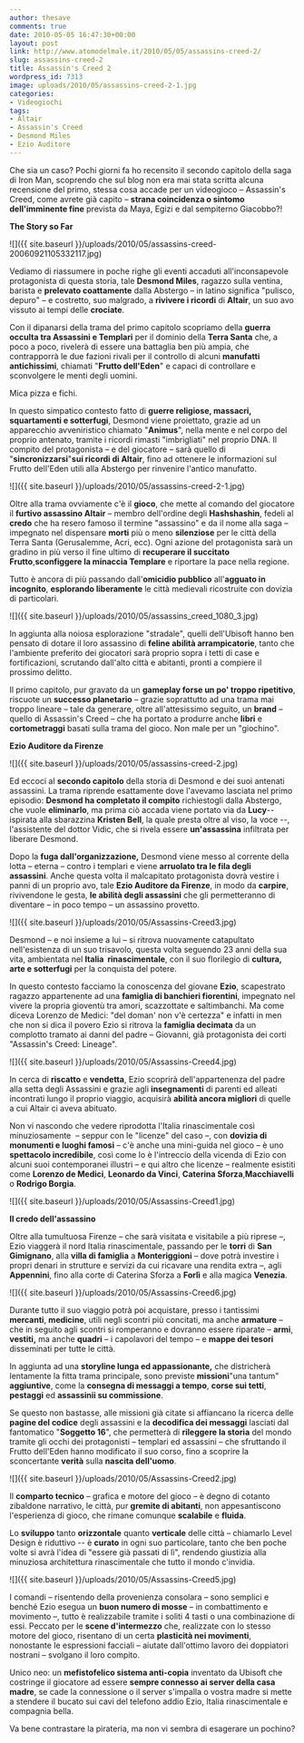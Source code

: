 ```yaml
---
author: thesave
comments: true
date: 2010-05-05 16:47:30+00:00
layout: post
link: http://www.atomodelmale.it/2010/05/05/assassins-creed-2/
slug: assassins-creed-2
title: Assassin's Creed 2
wordpress_id: 7313
image: uploads/2010/05/assassins-creed-2-1.jpg
categories:
- Videogiochi
tags:
- Altair
- Assassin's Creed
- Desmond Miles
- Ezio Auditore
---
```


Che sia un caso? Pochi giorni fa ho recensito il secondo capitolo della saga di Iron Man, scoprendo che sul blog non era mai stata scritta alcuna recensione del primo, stessa cosa accade per un videogioco – Assassin's Creed, come avrete già capito – **strana coincidenza o sintomo dell'imminente fine** prevista da Maya, Egizi e dal sempiterno Giacobbo?!

**The Story so Far**

![]({{ site.baseurl }}/uploads/2010/05/assassins-creed-20060921105332117.jpg)

Vediamo di riassumere in poche righe gli eventi accaduti all'inconsapevole  protagonista di questa storia, tale **Desmond Miles**, ragazzo sulla ventina, barista e **prelevato coattamente** dalla Abstergo – in latino significa "pulisco, depuro" – e costretto, suo malgrado, a **rivivere i ricordi** di **Altair**, un suo avo vissuto ai tempi delle **crociate**.

Con il dipanarsi della trama del primo capitolo scopriamo della **guerra occulta tra Assassini e Templari** per il dominio della **Terra Santa** che, a poco a poco, rivelerà di essere una battaglia ben più ampia, che contrapporrà le due fazioni rivali per il controllo di alcuni **manufatti antichissimi**, chiamati "**Frutto dell'Eden**" e capaci di controllare e sconvolgere le menti degli uomini.

Mica pizza e fichi.

In questo simpatico contesto fatto di **guerre religiose, massacri, squartamenti e sotterfugi**, Desmond viene proiettato, grazie ad un apparecchio avveniristico chiamato "**Animus**", nella mente e nel corpo del proprio antenato, tramite i ricordi rimasti "imbrigliati" nel proprio DNA. Il compito del protagonista – e del giocatore – sarà quello di "**sincronizzarsi**"**sui ricordi di Altair**, fino ad ottenere le informazioni sul Frutto dell'Eden utili alla Abstergo per rinvenire l'antico manufatto.

![]({{ site.baseurl }}/uploads/2010/05/assassins-creed-2-1.jpg)

Oltre alla trama ovviamente c'è il **gioco**, che mette al comando del giocatore il **furtivo assassino Altair** – membro dell'ordine degli **Hashshashin**, fedeli al **credo** che ha resero famoso il termine "assassino" e da il nome alla saga – impegnato nel dispensare **morti** più o meno **silenziose** per le città della Terra Santa (Gerusalemme, Acri, ecc). Ogni azione del protagonista sarà un gradino in più verso il fine ultimo di **recuperare il succitato Frutto**,**sconfiggere la minaccia Templare** e riportare la pace nella regione.

Tutto è ancora di più passando dall'**omicidio pubblico** all'**agguato in incognito**, **esplorando liberamente** le città medievali ricostruite con dovizia di particolari.

![]({{ site.baseurl }}/uploads/2010/05/assassins_creed_1080_3.jpg)

In aggiunta alla noiosa esplorazione "stradale", quelli dell'Ubisoft hanno ben pensato di dotare il loro assassino di **feline abilità arrampicatorie**, tanto che l'ambiente preferito dei giocatori sarà proprio sopra i tetti di case e fortificazioni, scrutando dall'alto città e abitanti, pronti a compiere il prossimo delitto.

Il primo capitolo, pur gravato da un **gameplay forse un po' troppo ripetitivo**, riscuote un **successo planetario** – grazie soprattutto ad una trama mai troppo lineare – tale da generare, oltre all'attesissimo seguito, un **brand** – quello di Assassin's Creed – che ha portato a produrre anche **libri** e **cortometraggi** basati sulla trama del gioco. Non male per un "giochino".

**Ezio Auditore da Firenze**

![]({{ site.baseurl }}/uploads/2010/05/assassins-creed-2.jpg)

Ed eccoci al **secondo capitolo** della storia di Desmond e dei suoi antenati assassini. La trama riprende esattamente dove l'avevamo lasciata nel primo episodio: **Desmond ha completato il compito** richiestogli dalla Abstergo, che vuole **eliminarlo**, ma prima ciò accada viene portato via da **Lucy**-- ispirata alla sbarazzina **Kristen Bell**, la quale presta oltre al viso, la voce --, l'assistente del dottor Vidic, che si rivela essere **un'assassina** infiltrata per liberare Desmond.

Dopo la **fuga dall'organizzazione,** Desmond viene messo al corrente della lotta – eterna – contro i templari e viene **arruolato tra le fila degli assassini**. Anche questa volta il malcapitato protagonista dovrà vestire i panni di un proprio avo, tale **Ezio Auditore da Firenze**, in modo da **carpire**, rivivendone le gesta, **le abilità degli assassini** che gli permetteranno di diventare – in poco tempo – un assassino provetto.

![]({{ site.baseurl }}/uploads/2010/05/Assassins-Creed3.jpg)

Desmond – e noi insieme a lui – si ritrova nuovamente catapultato nell'esistenza di un suo trisavolo, questa volta seguendo 23 anni della sua vita, ambientata nel **Italia  rinascimentale**, con il suo florilegio di **cultura, arte e sotterfugi** per la conquista del potere.

In questo contesto facciamo la conoscenza del giovane **Ezio**, scapestrato ragazzo appartenente ad una **famiglia  di  banchieri  fiorentini**, impegnato nel vivere la propria gioventù tra amori, scazzottate e saltimbanchi. Ma come diceva Lorenzo de Medici: "del doman' non v'è certezza" e infatti in men che non si dica il povero Ezio si ritrova la **famiglia decimata** da un complotto tramato ai danni del padre – Giovanni, già protagonista dei corti "Assassin's Creed: Lineage".

![]({{ site.baseurl }}/uploads/2010/05/Assassins-Creed4.jpg)

In cerca di **riscatto** e **vendetta**, Ezio scoprirà dell'appartenenza del padre alla setta degli Assassini e grazie agli **insegnamenti** di parenti ed alleati incontrati lungo il proprio viaggio, acquisirà **abilità ancora  migliori** di quelle a cui Altair ci aveva abituato.

Non vi nascondo che vedere riprodotta l'Italia rinascimentale così minuziosamente  – seppur con le "licenze" del caso –, con **dovizia di monumenti e luoghi famosi** – c'è anche una mini-guida nel gioco – è uno **spettacolo incredibile**, così come lo è l'intreccio della vicenda di Ezio con alcuni suoi contemporanei illustri – e qui altro che licenze – realmente esistiti come **Lorenzo  de  Medici**, **Leonardo  da  Vinci**, **Caterina  Sforza**,**Macchiavelli** o **Rodrigo  Borgia**.

![]({{ site.baseurl }}/uploads/2010/05/Assassins-Creed1.jpg)

**Il credo dell'assassino**

Oltre alla tumultuosa Firenze – che sarà visitata e visitabile a più riprese –, Ezio viaggerà il nord Italia rinascimentale, passando per le **torri** di **San  Gimignano**, alla **villa  di  famiglia** a **Monteriggioni** – dove potrà investire i propri denari in strutture e servizi da cui ricavare una rendita extra –, agli **Appennini**, fino alla corte di Caterina Sforza a **Forlì** e alla magica **Venezia**.

![]({{ site.baseurl }}/uploads/2010/05/Assassins-Creed6.jpg)

Durante tutto il suo viaggio potrà poi acquistare, presso i tantissimi **mercanti**, **medicine**, utili negli scontri più concitati, ma anche **armature** – che in seguito agli scontri si romperanno e dovranno essere riparate – **armi**, **vestiti,** ma anche **quadri** – i capolavori del tempo – e **mappe dei tesori** disseminati per tutte le città.

In aggiunta ad una **storyline  lunga ed appassionante,** che districherà lentamente la fitta trama principale, sono previste **missioni**"una tantum" **aggiuntive**, come la **consegna di messaggi a tempo**, **corse sui tetti**, **pestaggi** ed **assassinii su commissione**.

Se questo non bastasse, alle missioni già citate si affiancano la ricerca delle **pagine del codice** degli assassini e la **decodifica  dei  messaggi** lasciati dal fantomatico "**Soggetto 16**", che permetterà di **rileggere  la  storia** del mondo tramite gli occhi dei protagonisti – templari ed assassini – che sfruttando il Frutto dell'Eden hanno modificato il suo corso, fino a scoprire la sconcertante **verità** sulla **nascita  dell'uomo**.

![]({{ site.baseurl }}/uploads/2010/05/Assassins-Creed2.jpg)

Il **comparto  tecnico** – grafica e motore del gioco – è degno di cotanto zibaldone narrativo, le città, pur **gremite  di  abitanti**, non appesantiscono l'esperienza di gioco, che rimane comunque **scalabile** e **fluida**.

Lo **sviluppo** tanto **orizzontale** quanto **verticale** delle città – chiamarlo Level Design è riduttivo -- è **curato** in ogni suo particolare, tanto che ben poche volte si avrà l'idea di "essere già passati di lì", rendendo giustizia alla minuziosa architettura rinascimentale che tutto il mondo c'invidia.

![]({{ site.baseurl }}/uploads/2010/05/Assassins-Creed5.jpg)

I comandi – risentendo della provenienza consolara – sono semplici e benché Ezio esegua un **buon  numero  di  mosse** – in combattimento e movimento –, tutto è realizzabile tramite i soliti 4 tasti o una combinazione di essi. Peccato per le **scene  d'intermezzo** che, realizzate con lo stesso motore del gioco, risentano di un certa **plasticità nei  movimenti**, nonostante le espressioni facciali – aiutate dall'ottimo lavoro dei doppiatori nostrani – svolgano il loro compito.

Unico neo: un **mefistofelico  sistema anti-copia** inventato da Ubisoft che costringe il giocatore ad essere **sempre connesso ai server della casa madre**, se cade la connessione o il server s'impalla o vostra madre si mette a stendere il bucato sui cavi del telefono addio Ezio, Italia rinascimentale e compagnia bella.

Va bene contrastare la pirateria, ma non vi sembra di esagerare un pochino?
